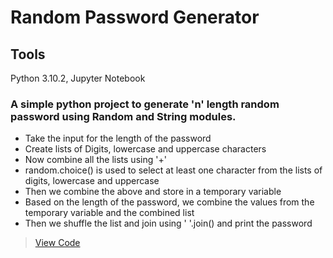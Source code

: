 # Random Password Generator
## Tools
Python 3.10.2, Jupyter Notebook

### A simple python project to generate 'n' length random password using Random and String modules.
* Take the input for the length of the password
* Create lists of Digits, lowercase and uppercase characters
* Now combine all the lists using '+' 
* random.choice() is used to select at least one character from the lists of digits, lowercase and uppercase
* Then we combine the above and store in a temporary variable
* Based on the length of the password, we combine the values from the temporary variable and the combined list
* Then we shuffle the list and join using ' '.join() and print the password
>[View Code]()
